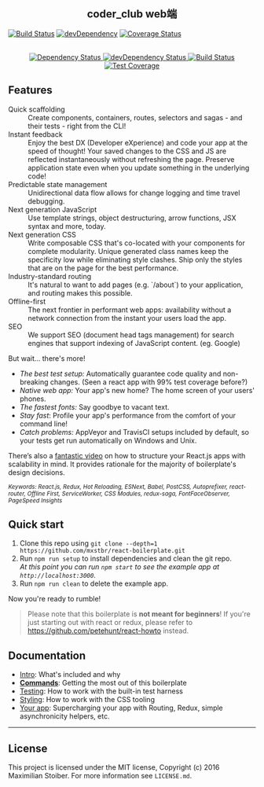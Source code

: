 
<div align="center">
  <h2>coder_club web端</h2>
</div>

[![Build Status](https://travis-ci.org/mydearxym/coder_club_frontend.svg?branch=master)](https://travis-ci.org/mydearxym/coder_club_frontend)
[![devDependency](https://david-dm.org/mydearxym/coder_club_frontend.svg)](https://david-dm.org/mydearxym/coder_club_frontend#info=devDependencies)
[![Coverage Status](https://coveralls.io/repos/github/mydearxym/coder_club_frontend/badge.svg?branch=master)](https://coveralls.io/github/mydearxym/coder_club_frontend?branch=master)


<br />

<div align="center">
  <!-- Dependency Status -->
  <a href="https://david-dm.org/mydearxym/coder_club_frontend">
    <img src="https://david-dm.org/mydearxym/coder_club_frontend.svg" alt="Dependency Status" />
  </a>
  <!-- devDependency Status -->
  <a href="https://david-dm.org/mydearxym/coder_club_frontend?type=dev">
    <img src="https://david-dm.org/mydearxym/coder_club_frontend/dev-status.svg" alt="devDependency Status" />
  </a>
  <!-- Build Status -->
  <a href="https://travis-ci.org/mydearxym/coder_club_frontend">
    <img src="https://travis-ci.org/mydearxym/coder_club_frontend.svg?branch=master" alt="Build Status" />
  </a>
  <!-- Test Coverage -->
  <a href="https://coveralls.io/github/mydearxym/coder_club_frontend?branch=master">
    <img src="https://coveralls.io/repos/github/mydearxym/coder_club_frontend/badge.svg?branch=master" alt="Test Coverage" />
  </a>
</div>


## Features

<dl>
  <dt>Quick scaffolding</dt>
  <dd>Create components, containers, routes, selectors and sagas - and their tests - right from the CLI!</dd>

  <dt>Instant feedback</dt>
  <dd>Enjoy the best DX (Developer eXperience) and code your app at the speed of thought! Your saved changes to the CSS and JS are reflected instantaneously without refreshing the page. Preserve application state even when you update something in the underlying code!</dd>

  <dt>Predictable state management</dt>
  <dd>Unidirectional data flow allows for change logging and time travel debugging.</dd>

  <dt>Next generation JavaScript</dt>
  <dd>Use template strings, object destructuring, arrow functions, JSX syntax and more, today.</dd>

  <dt>Next generation CSS</dt>
  <dd>Write composable CSS that's co-located with your components for complete modularity. Unique generated class names keep the specificity low while eliminating style clashes. Ship only the styles that are on the page for the best performance.</dd>

  <dt>Industry-standard routing</dt>
  <dd>It's natural to want to add pages (e.g. `/about`) to your application, and routing makes this possible.</dd>

  <dt>Offline-first</dt>
  <dd>The next frontier in performant web apps: availability without a network connection from the instant your users load the app.</dd>

  <dt>SEO</dt>
  <dd>We support SEO (document head tags management) for search engines that support indexing of JavaScript content. (eg. Google)</dd>
</dl>

But wait... there's more!

  - *The best test setup:* Automatically guarantee code quality and non-breaking
    changes. (Seen a react app with 99% test coverage before?)
  - *Native web app:* Your app's new home? The home screen of your users' phones.
  - *The fastest fonts:* Say goodbye to vacant text.
  - *Stay fast*: Profile your app's performance from the comfort of your command
    line!
  - *Catch problems:* AppVeyor and TravisCI setups included by default, so your
    tests get run automatically on Windows and Unix.

There’s also a <a href="https://vimeo.com/168648012">fantastic video</a> on how to structure your React.js apps with scalability in mind. It provides rationale for the majority of boilerplate's design decisions.

<sub><i>Keywords: React.js, Redux, Hot Reloading, ESNext, Babel, PostCSS, Autoprefixer, react-router, Offline First, ServiceWorker, CSS Modules, redux-saga, FontFaceObserver, PageSpeed Insights</i></sub>

## Quick start

1. Clone this repo using `git clone --depth=1 https://github.com/mxstbr/react-boilerplate.git`
1. Run `npm run setup` to install dependencies and clean the git repo.<br />
   *At this point you can run `npm start` to see the example app at `http://localhost:3000`.*
1. Run `npm run clean` to delete the example app.

Now you're ready to rumble!

> Please note that this boilerplate is **not meant for beginners**! If you're just starting out with react or redux, please refer to https://github.com/petehunt/react-howto instead.

## Documentation

- [Intro](docs/general): What's included and why
- [**Commands**](docs/general/commands.md): Getting the most out of this boilerplate
- [Testing](docs/testing): How to work with the built-in test harness
- [Styling](docs/css): How to work with the CSS tooling
- [Your app](docs/js): Supercharging your app with Routing, Redux, simple
  asynchronicity helpers, etc.

----

## License

This project is licensed under the MIT license, Copyright (c) 2016 Maximilian
Stoiber. For more information see `LICENSE.md`.
